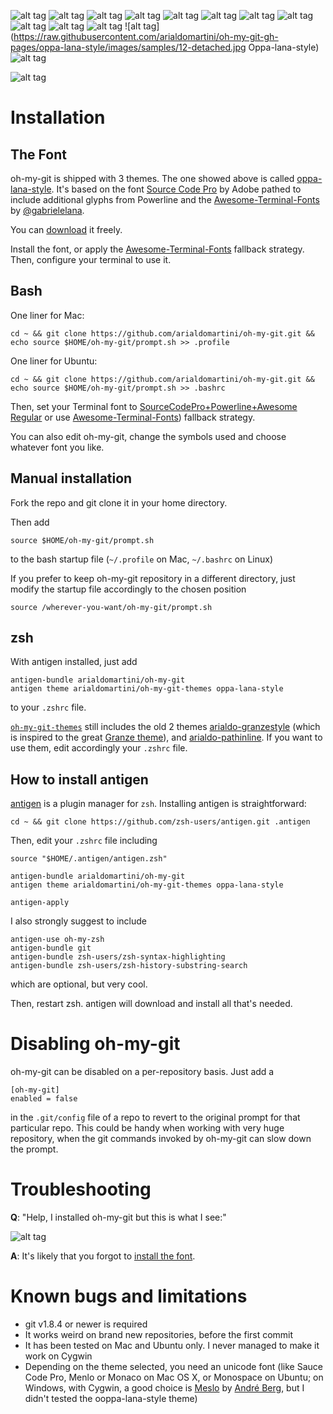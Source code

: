 ![alt tag](https://raw.githubusercontent.com/arialdomartini/oh-my-git-gh-pages/oppa-lana-style/images/samples/01-ordinary-prompt.jpg)
![alt tag](https://raw.githubusercontent.com/arialdomartini/oh-my-git-gh-pages/oppa-lana-style/images/samples/02-bang.jpg)
![alt tag](https://raw.githubusercontent.com/arialdomartini/oh-my-git-gh-pages/oppa-lana-style/images/samples/03-useful-information.jpg)
![alt tag](https://raw.githubusercontent.com/arialdomartini/oh-my-git-gh-pages/oppa-lana-style/images/samples/04-untracked-files.jpg)
![alt tag](https://raw.githubusercontent.com/arialdomartini/oh-my-git-gh-pages/oppa-lana-style/images/samples/06-rm-commit.jpg)
![alt tag](https://raw.githubusercontent.com/arialdomartini/oh-my-git-gh-pages/oppa-lana-style/images/samples/06-tris-colors.jpg)
![alt tag](https://raw.githubusercontent.com/arialdomartini/oh-my-git-gh-pages/oppa-lana-style/images/samples/07-tracking-branches.jpg)
![alt tag](https://raw.githubusercontent.com/arialdomartini/oh-my-git-gh-pages/oppa-lana-style/images/samples/08-push-rebase-and-remote-branch-names.jpg)
![alt tag](https://raw.githubusercontent.com/arialdomartini/oh-my-git-gh-pages/oppa-lana-style/images/samples/09-you-can-push.jpg)
![alt tag](https://raw.githubusercontent.com/arialdomartini/oh-my-git-gh-pages/oppa-lana-style/images/samples/10-you-are-behind-fast-forward.jpg)
![alt tag](https://raw.githubusercontent.com/arialdomartini/oh-my-git-gh-pages/oppa-lana-style/images/samples/11-diverged.jpg)
![alt tag](https://raw.githubusercontent.com/arialdomartini/oh-my-git-gh-pages/oppa-lana-style/images/samples/12-detached.jpg	Oppa-lana-style)
![alt tag](https://raw.githubusercontent.com/arialdomartini/oh-my-git-gh-pages/oppa-lana-style/images/samples/13-stash-and-tag.jpg)


![alt tag](https://raw.github.com/arialdomartini/oh-my-git-gh-pages/gh-pages/images/shut-up.gif)


# Installation
## <a name="install-the-font"></a>The Font

oh-my-git is shipped with 3 themes. The one showed above is called [oppa-lana-style](https://github.com/arialdomartini/oh-my-git-themes/blob/oppa-lana-style/oppa-lana-style.zsh-theme). It's based on the font [Source Code Pro](https://github.com/adobe/Source-Code-Pro) by Adobe pathed to include additional glyphs from Powerline and the [Awesome-Terminal-Fonts](https://github.com/gabrielelana/awesome-terminal-fonts) by [@gabrielelana](https://github.com/gabrielelana).

You can [download](https://github.com/gabrielelana/awesome-terminal-fonts/blob/patching-strategy/fonts/Sauce%20Code%20Powerline%20Regular.otf) it freely.

Install the font, or apply the [Awesome-Terminal-Fonts](https://github.com/gabrielelana/awesome-terminal-fonts) fallback strategy.
Then, configure your terminal to use it.

## Bash

One liner for Mac:

    cd ~ && git clone https://github.com/arialdomartini/oh-my-git.git && echo source $HOME/oh-my-git/prompt.sh >> .profile

One liner for Ubuntu:

    cd ~ && git clone https://github.com/arialdomartini/oh-my-git.git && echo source $HOME/oh-my-git/prompt.sh >> .bashrc

Then, set your Terminal font to [SourceCodePro+Powerline+Awesome Regular](https://github.com/gabrielelana/awesome-terminal-fonts/blob/patching-strategy/fonts/Sauce%20Code%20Powerline%20Regular.otf) or use [Awesome-Terminal-Fonts]((https://github.com/gabrielelana/awesome-terminal-fonts))) fallback strategy.

You can also edit oh-my-git, change the symbols used and choose whatever font you like.

## Manual installation

Fork the repo and git clone it in your home directory.

Then add

    source $HOME/oh-my-git/prompt.sh

to the bash startup file (`~/.profile` on Mac, `~/.bashrc` on Linux)

If you prefer to keep oh-my-git repository in a different directory, just modify the startup file accordingly to the chosen position

    source /wherever-you-want/oh-my-git/prompt.sh

## zsh

With antigen installed, just add

    antigen-bundle arialdomartini/oh-my-git
    antigen theme arialdomartini/oh-my-git-themes oppa-lana-style

to your `.zshrc` file.

[`oh-my-git-themes`](https://github.com/arialdomartini/oh-my-git-themes) still includes the old 2 themes [arialdo-granzestyle](https://github.com/arialdomartini/oh-my-git-themes/blob/master/arialdo-granzestyle.zsh-theme)  (which is inspired to the great [Granze theme](https://github.com/Granze/G-zsh-theme-2)), and [arialdo-pathinline](https://github.com/arialdomartini/oh-my-git-themes/blob/master/arialdo-pathinline.zsh-theme). If you want to use them, edit accordingly your ```.zshrc``` file.

## How to install antigen

[antigen](https://github.com/zsh-users/antigen) is a plugin manager for `zsh`.
Installing antigen is straightforward:

    cd ~ && git clone https://github.com/zsh-users/antigen.git .antigen 

Then, edit your `.zshrc` file including

    source "$HOME/.antigen/antigen.zsh"

    antigen-bundle arialdomartini/oh-my-git
    antigen theme arialdomartini/oh-my-git-themes oppa-lana-style

    antigen-apply

I also strongly suggest to include

    antigen-use oh-my-zsh
    antigen-bundle git
    antigen-bundle zsh-users/zsh-syntax-highlighting
    antigen-bundle zsh-users/zsh-history-substring-search

which are optional, but very cool.

Then, restart zsh. 
antigen will download and install all that's needed.

# Disabling oh-my-git
oh-my-git can be disabled on a per-repository basis. Just add a

    [oh-my-git]
    enabled = false

in the `.git/config` file of a repo to revert to the original prompt for that particular repo. This could be handy when working with very huge repository, when the git commands invoked by oh-my-git can slow down the prompt.

# Troubleshooting

**Q**: "Help, I installed oh-my-git but this is what I see:"

![alt tag](https://raw.githubusercontent.com/arialdomartini/oh-my-git-gh-pages/oppa-lana-style/images/samples/bad-font.png)

**A**: It's likely that you forgot to [install the font](#install-the-font).

# Known bugs and limitations

* git v1.8.4 or newer is required
* It works weird on brand new repositories, before the first commit
* It has been tested on Mac and Ubuntu only. I never managed to make it work on Cygwin
* Depending on the theme selected, you need an unicode font (like Sauce Code Pro, Menlo or Monaco on Mac OS X, or Monospace on Ubuntu; on Windows, with Cygwin, a good choice is [Meslo](https://github.com/andreberg/Meslo-Font) by [André Berg](https://github.com/andreberg), but I didn't tested the ooppa-lana-style theme)
